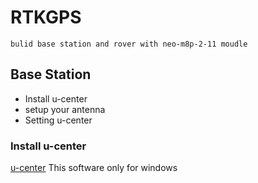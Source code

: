 # RTKGPS
    bulid base station and rover with neo-m8p-2-11 moudle


## Base Station
* Install u-center 
* setup your antenna 
* Setting u-center

### Install u-center 
[u-center](https://www.u-blox.com/en/product/u-center)
This software only for windows
    
